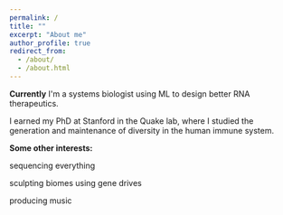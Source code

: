 ```yaml
---
permalink: /
title: ""
excerpt: "About me"
author_profile: true
redirect_from: 
  - /about/
  - /about.html
---
```


**Currently**
I'm a systems biologist using ML to design better RNA therapeutics. 

I earned my PhD at Stanford in the Quake lab, where I studied the generation and maintenance of diversity in the human immune system.

**Some other interests:**

sequencing everything

sculpting biomes using gene drives

producing music

